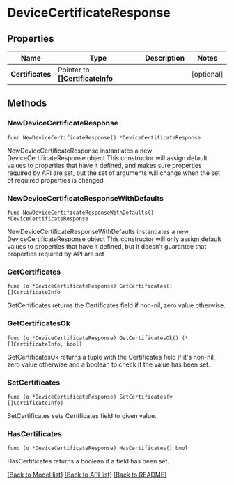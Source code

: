 # DeviceCertificateResponse

## Properties

Name | Type | Description | Notes
------------ | ------------- | ------------- | -------------
**Certificates** | Pointer to [**[]CertificateInfo**](CertificateInfo.md) |  | [optional] 

## Methods

### NewDeviceCertificateResponse

`func NewDeviceCertificateResponse() *DeviceCertificateResponse`

NewDeviceCertificateResponse instantiates a new DeviceCertificateResponse object
This constructor will assign default values to properties that have it defined,
and makes sure properties required by API are set, but the set of arguments
will change when the set of required properties is changed

### NewDeviceCertificateResponseWithDefaults

`func NewDeviceCertificateResponseWithDefaults() *DeviceCertificateResponse`

NewDeviceCertificateResponseWithDefaults instantiates a new DeviceCertificateResponse object
This constructor will only assign default values to properties that have it defined,
but it doesn't guarantee that properties required by API are set

### GetCertificates

`func (o *DeviceCertificateResponse) GetCertificates() []CertificateInfo`

GetCertificates returns the Certificates field if non-nil, zero value otherwise.

### GetCertificatesOk

`func (o *DeviceCertificateResponse) GetCertificatesOk() (*[]CertificateInfo, bool)`

GetCertificatesOk returns a tuple with the Certificates field if it's non-nil, zero value otherwise
and a boolean to check if the value has been set.

### SetCertificates

`func (o *DeviceCertificateResponse) SetCertificates(v []CertificateInfo)`

SetCertificates sets Certificates field to given value.

### HasCertificates

`func (o *DeviceCertificateResponse) HasCertificates() bool`

HasCertificates returns a boolean if a field has been set.


[[Back to Model list]](../README.md#documentation-for-models) [[Back to API list]](../README.md#documentation-for-api-endpoints) [[Back to README]](../README.md)


